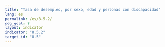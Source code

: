```yaml
---
title: "Tasa de desempleo, por sexo, edad y personas con discapacidad"
lang: es
permalink: /es/8-5-2/
sdg_goal: 8
layout: indicator
indicator: "8.5.2"
target_id: "8.5"
---
```


